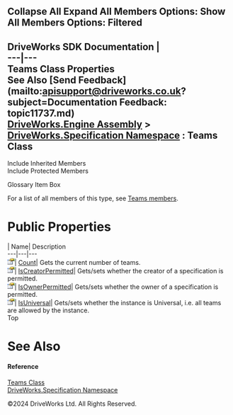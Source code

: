        

 Collapse All Expand All  Members Options: Show All  Members Options: Filtered   
---  
DriveWorks SDK Documentation  |   
---|---  
Teams Class Properties   
See Also [Send Feedback](mailto:apisupport@driveworks.co.uk?subject=Documentation Feedback: topic11737.md)  
[DriveWorks.Engine Assembly](topic2156.md) > [DriveWorks.Specification Namespace](topic10764.md) : Teams Class  
---  
  
Include Inherited Members    
Include Protected Members    


Glossary Item Box

For a list of all members of this type, see [Teams members](topic11738.md).

# Public Properties

| Name| Description  
---|---|---  
![Public Property](dotnetimages/publicProperty.gif)| [Count](topic11753.md)| Gets the current number of teams.   
![Public Property](dotnetimages/publicProperty.gif)| [IsCreatorPermitted](topic11754.md)| Gets/sets whether the creator of a specification is permitted.   
![Public Property](dotnetimages/publicProperty.gif)| [IsOwnerPermitted](topic11755.md)| Gets/sets whether the owner of a specification is permitted.   
![Public Property](dotnetimages/publicProperty.gif)| [IsUniversal](topic11756.md)| Gets/sets whether the instance is Universal, i.e. all teams are allowed by the instance.   
Top

# See Also

#### Reference

[Teams Class](topic11737.md)   
[DriveWorks.Specification Namespace](topic10764.md)

©2024 DriveWorks Ltd. All Rights Reserved.
